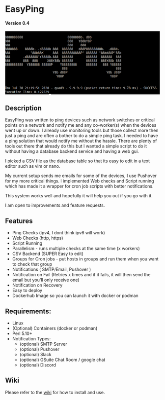# EasyPing

#### Version 0.4
![alt text](https://github.com/scotticles/EasyPing/raw/master/screenshots/screenshot.png "Run Screenshot")
## Description

EasyPing was written to ping devices such as network switches or critical points on a network and notify me and any co-worker(s) when the devices went up or down. I already use monitoring tools but those collect more then just a ping and are often a bother to do a simple ping task. I needed to have a ping solution that would notify me without the hassle. There are plenty of tools out there that already do this but I wanted a simple script to do it without having a database backend service and having a web gui.

I picked a CSV file as the database table so that its easy to edit in a text editor such as vim or nano.

My current setup sends me emails for some of the devices, I use Pushover for my more critical things. I implemented Web checks and Script running which has made it a wrapper for cron job scripts with better notifications.

This system works well and hopefully it will help you out if you go with it.

I am open to improvements and feature requests.

## Features

* Ping Checks (ipv4, I dont think ipv6 will work)
* Web Checks (http, https)
* Script Running
* Parallelism - runs multiple checks at the same time (x workers)
* CSV Backend (SUPER Easy to edit)
* Groups for Cron jobs - put hosts in groups and run them when you want to check that group
* Notifications ( SMTP/Email, Pushover )
* Notification on Fail (Retries x times and if it fails, it will then send the email but you'll only receive one)
* Notification on Recovery
* Easy to deploy
* Dockerhub Image so you can launch it with docker or podman

## Requirements: 

 * Linux
 * (Optional) Containers (docker or podman)
 * Perl 5.10+
 * Notification Types:
    * (optional) SMTP Server
    * (optional) Pushover
    * (optional) Slack
    * (optional) GSuite Chat Room / google chat
    * (optional) Discord

## Wiki
Please refer to the [wiki](https://github.com/scotticles/EasyPing/wiki) for how to install and use.
